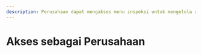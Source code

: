 ```yaml
---
description: Perusahaan dapat mengakses menu inspeksi untuk mengelola aktifitas inspeksi
---
```


# Akses sebagai Perusahaan

